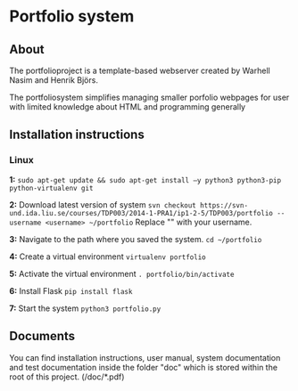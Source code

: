 Portfolio system
==============

About
-----

The portfolioproject is a template-based webserver created by Warhell Nasim and Henrik Björs.

The portfoliosystem simplifies managing smaller porfolio webpages for user with limited knowledge about HTML and programming generally


Installation instructions
-------------------------

### Linux
**1:** ```sudo apt-get update && sudo apt-get install –y python3 python3-pip python-virtualenv git```

**2:** Download latest version of system ```svn checkout https://svn-und.ida.liu.se/courses/TDP003/2014-1-PRA1/ip1-2-5/TDP003/portfolio --username <username> ~/portfolio```
Replace "<username>" with your username.

**3:** Navigate to the path where you saved the system. ```cd ~/portfolio```

**4:** Create a virtual environment ```virtualenv portfolio```

**5:** Activate the virtual environment ```. portfolio/bin/activate```

**6:** Install Flask ```pip install flask```

**7:** Start the system ```python3 portfolio.py```



Documents
---------
You can find installation instructions, user manual, system documentation and test documentation inside the folder "doc" which is stored within the root of this project.
(/doc/*.pdf)
